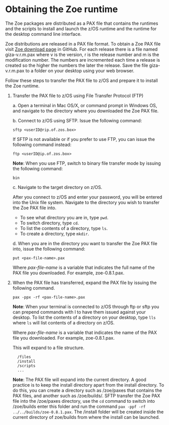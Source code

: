 # Obtaining the Zoe runtime

The Zoe packages are distributed as a PAX file that contains the runtimes and the scripts to install and launch the z/OS runtime and the runtime for the desktop command line interface.

Zoe distributions are released in a PAX file format.  To obtain a Zoe PAX file visit [Zoe download page](https://github.com/gizafoundation/Downloads/releases) in GitHub.  For each release there is a file named giza-v.r.m.pax where v is the version, r is the release number and m is the modification number.  The numbers are incremented each time a release is created so the higher the numbers the later the release.  Save the file giza-v.r.m.pax to a folder on your desktop using your web browser.  

Follow these steps to transfer the PAX file to z/OS and prepare it to install the Zoe runtime.

1. Transfer the PAX file to z/OS using File Transfer Protocol (FTP)

    a. Open a terminal in Mac OS/X, or command prompt in Windows OS, and navigate to the directory where you downloaded the Zoe PAX file.

    b. Connect to z/OS using SFTP. Issue the following command:

     ```
     sftp <userID@rip.of.zos.box>
     ```

     If SFTP is not available or if you prefer to use FTP, you can issue the following command instead:

     ```
     ftp <userID@ip.of.zos.box>
     ```

     **Note**: When you use FTP, switch to binary file transfer mode by issuing the following command:

     ```
     bin
     ```

    c. Navigate to the target directory on z/OS.

    After you connect to z/OS and enter your password, you will be entered into the Unix file system. Navigate to the directory you wish to transfer the Zoe PAX file into.
    
     - To see what directory you are in, type `pwd`.
     - To switch directory, type `cd`.
     - To list the contents of a directory, type `ls`.
     - To create a directory, type `mkdir`.  

    d. When you are in the directory you want to transfer the Zoe PAX file into, issue the following command:

     ```
     put <pax-file-name>.pax
     ```

    Where _pax-file-name_ is a variable that indicates the full name of the PAX file you downloaded. For example, zoe-0.8.1.pax.

2. When the PAX file has transferred, expand the PAX file by issuing the following command.  

    ```
    pax -ppx -rf <pax-file-name>.pax
    ```  

    **Note**: When your terminal is connected to z/OS through ftp or sftp you can prepend commands with l to have them issued against your desktop.  To list the contents of a directory on your desktop, type `lls` where `ls` will list contents of a directory on z/OS.  

    Where _pax-file-name_ is a variable that indicates the name of the PAX file you downloaded. For example, zoe-0.8.1.pax.

    This will expand to a file structure.

    ```
      /files
      /install
      /scripts
      ...
    ```
     
     **Note**: The PAX file will expand into the current directory. A good practice is to keep the install directory apart from the install directory.  To do this, you can create a directory such as /zoe/paxes that contains the PAX files, and another such as /zoe/builds/.  SFTP transfer the Zoe PAX file into the /zoe/paxes directory, use the `cd` command to switch into /zoe/builds enter this folder and run the command `pax -ppf -rf ../../builds/zoe-0.8.1.pax`.  The /install folder will be created inside the current directory of zoe/builds from where the install can be launched.  
